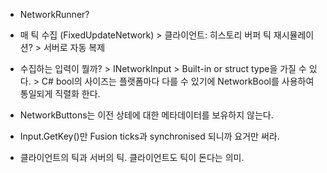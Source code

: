 - NetworkRunner? 

- 매 틱 수집 (FixedUpdateNetwork) > 클라이언트: 히스토리 버퍼  틱 재시뮬레이션? > 서버로 자동 복제 

- 수집하는 입력이 뭘까? > INetworkInput > Built-in or struct type을 가질 수 있다. > C# bool의 사이즈는 플랫폼마다 다를 수 있기에 NetworkBool를 사용하여 통일되게 직렬화 한다.

- NetworkButtons는 이전 상테에 대한 메타데이터를 보유하지 않는다.

- Input.GetKey()만 Fusion ticks과 synchronised 되니까 요거만 써라.

- 클라이언트의 틱과 서버의 틱. 클라이언트도 틱이 돈다는 의미.